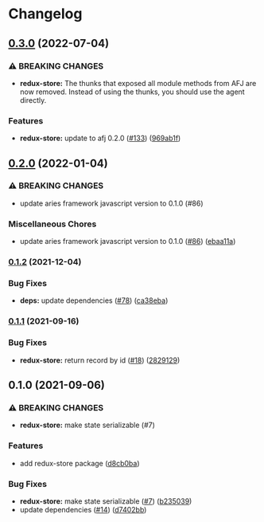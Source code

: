 # Changelog

## [0.3.0](https://www.github.com/hyperledger/aries-framework-javascript-ext/compare/redux-store-v0.2.0...redux-store-v0.3.0) (2022-07-04)


### ⚠ BREAKING CHANGES

* **redux-store:** The thunks that exposed all module methods from AFJ are now removed. Instead of using the thunks, you should use the agent directly.

### Features

* **redux-store:** update to afj 0.2.0 ([#133](https://www.github.com/hyperledger/aries-framework-javascript-ext/issues/133)) ([969ab1f](https://www.github.com/hyperledger/aries-framework-javascript-ext/commit/969ab1f167923f70e5f3441679d5de97af922282))

## [0.2.0](https://www.github.com/hyperledger/aries-framework-javascript-ext/compare/redux-store-v0.1.2...redux-store-v0.2.0) (2022-01-04)


### ⚠ BREAKING CHANGES

* update aries framework javascript version to 0.1.0 (#86)

### Miscellaneous Chores

* update aries framework javascript version to 0.1.0 ([#86](https://www.github.com/hyperledger/aries-framework-javascript-ext/issues/86)) ([ebaa11a](https://www.github.com/hyperledger/aries-framework-javascript-ext/commit/ebaa11a8f1c4588b020e870abd092a5813ec28ef))

### [0.1.2](https://www.github.com/hyperledger/aries-framework-javascript-ext/compare/redux-store-v0.1.1...redux-store-v0.1.2) (2021-12-04)


### Bug Fixes

* **deps:** update dependencies ([#78](https://www.github.com/hyperledger/aries-framework-javascript-ext/issues/78)) ([ca38eba](https://www.github.com/hyperledger/aries-framework-javascript-ext/commit/ca38eba50dbb524269865d4fbfcb2d33720d0b48))

### [0.1.1](https://www.github.com/hyperledger/aries-framework-javascript-ext/compare/redux-store-v0.1.0...redux-store-v0.1.1) (2021-09-16)


### Bug Fixes

* **redux-store:** return record by id ([#18](https://www.github.com/hyperledger/aries-framework-javascript-ext/issues/18)) ([2829129](https://www.github.com/hyperledger/aries-framework-javascript-ext/commit/28291297c04ef7be5b24a10fb7cd68dded5da849))

## 0.1.0 (2021-09-06)


### ⚠ BREAKING CHANGES

* **redux-store:** make state serializable (#7)

### Features

* add redux-store package ([d8cb0ba](https://www.github.com/hyperledger/aries-framework-javascript-ext/commit/d8cb0ba545dd003b9fcaafb07ef299d16fc45b75))


### Bug Fixes

* **redux-store:** make state serializable ([#7](https://www.github.com/hyperledger/aries-framework-javascript-ext/issues/7)) ([b235039](https://www.github.com/hyperledger/aries-framework-javascript-ext/commit/b235039d2840726e70b9bbf2fe99d0293553b662))
* update dependencies ([#14](https://www.github.com/hyperledger/aries-framework-javascript-ext/issues/14)) ([d7402bb](https://www.github.com/hyperledger/aries-framework-javascript-ext/commit/d7402bba8927a9657fd8065fd7ccc9303290a24a))
